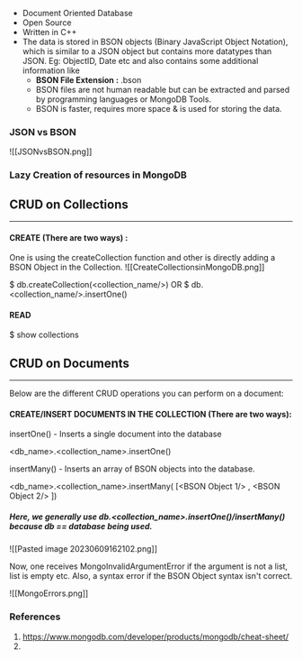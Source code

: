 
- Document Oriented Database
- Open Source
- Written in C++
- The data is stored in BSON objects (Binary JavaScript Object Notation), which is similar to a JSON object but contains more datatypes than JSON. Eg: ObjectID, Date etc and also contains some additional information like 
	- **BSON File Extension :** .bson
	- BSON files are not human readable but can be extracted and parsed by programming languages or MongoDB Tools.
	- BSON is faster, requires more space & is used for storing the data.

### JSON vs BSON

![[JSONvsBSON.png]]

### Lazy Creation of resources in MongoDB

## CRUD on Collections
---

#### CREATE (There are two ways) : 

One is using the createCollection function and other is directly adding a BSON Object in the Collection.
![[CreateCollectionsinMongoDB.png]]

$ db.createCollection(<collection_name/>)
OR
$ db.<collection_name/>.insertOne(<BSON Object/>)

#### READ

$ show collections


## CRUD on Documents
---

Below are the different CRUD operations you can perform on a document:

#### CREATE/INSERT DOCUMENTS IN THE COLLECTION (There are two ways):

insertOne() - Inserts a single document into the database

<db_name>.<collection_name>.insertOne(<BSON Object/>)

insertMany() - Inserts an array of BSON objects into the database.

<db_name>.<collection_name>.insertMany( [<BSON Object 1/> , <BSON Object 2/> ])

##### Here, we generally use db.<collection_name>.insertOne()/insertMany() because db == database being used.

![[Pasted image 20230609162102.png]]

Now, one receives MongoInvalidArgumentError if the argument is not a list, list is empty etc. Also, a syntax error if the BSON Object syntax isn't correct.

![[MongoErrors.png]]


### References

1. https://www.mongodb.com/developer/products/mongodb/cheat-sheet/
2. 